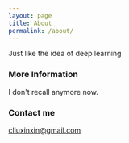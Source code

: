 ```yaml
---
layout: page
title: About
permalink: /about/
---
```


Just like the idea of deep learning

### More Information

I don't recall anymore now.

### Contact me

[cliuxinxin@gmail.com](mailto:cliuxinxin@gmail.com)